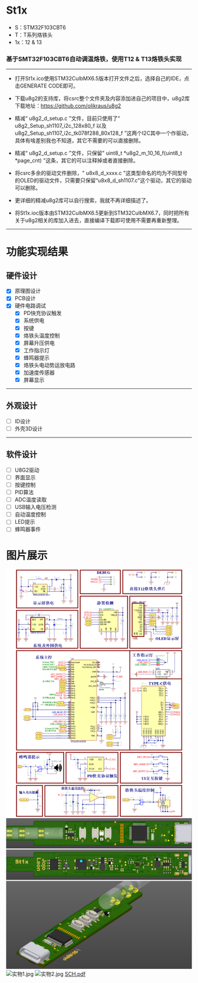 # St1x
 - S：STM32F103CBT6
 - T：T系列烙铁头
 - 1x：12 & 13
### 基于SMT32F103CBT6自动调温烙铁，使用T12 & T13烙铁头实现
***
- 打开St1x.ico使用STM32CulbMX6.5版本打开文件之后，选择自己的IDE，点击GENERATE CODE即可。

- 下载u8g2的支持库，将csrc整个文件夹及内容添加进自己的项目中，u8g2库下载地址：https://github.com/olikraus/u8g2

- 精减“ u8g2_d_setup.c ”文件，目前只使用了“ u8g2_Setup_sh1107_i2c_128x80_f 以及 u8g2_Setup_sh1107_i2c_tk078f288_80x128_f ”这两个I2C其中一个作驱动，具体有啥差别我也不知道，其它不需要的可以直接删除。

- 精减“ u8g2_d_setup.c ”文件，只保留" uint8_t *u8g2_m_10_16_f(uint8_t *page_cnt) "这条，其它的可以注释掉或者直接删除。

- 将csrc多余的驱动文件删除，" u8x8_d_xxxx.c "这类型命名的均为不同型号的OLED的驱动文件，只需要只保留“u8x8_d_sh1107.c"这个驱动，其它的驱动可以删除。

- 更详细的精减u8g2库可以自行搜索，我就不再详细描述了。

- 将St1x.ioc版本由STM32CulbMX6.5更新到STM32CulbMX6.7，同时把所有关于u8g2相关的库加入进去，直接编译下载即可使用不需要再重新整理。
***
# 功能实现结果
## 硬件设计
  - [x] 原理图设计
  - [X] PCB设计
  - [x] 硬件电路调试
    - [X] PD快充协议触发
    - [x] 系统供电
    - [X] 按键
    - [X] 烙铁头温度控制
    - [X] 屏幕升压供电
    - [X] 工作指示灯
    - [x] 蜂鸣器提示
    - [x] 烙铁头电动势运放电路
    - [x] 加速度传感器
    - [x] 屏幕显示
***
## 外观设计
- [ ] ID设计
- [ ] 外壳3D设计
***
## 软件设计
- [ ] U8G2驱动
- [ ] 界面显示
- [ ] 按键控制
- [ ] PID算法
- [ ] ADC温度读取
- [ ] USB输入电压检测
- [ ] 自动温度控制
- [ ] LED提示
- [ ] 蜂鸣器事件

# 图片展示
![SCH.png](Hardware%2FImage%2FSCH.png)
![St1x_TOP.png](Hardware%2FImage%2FSt1x_TOP.png)
![St1x_BOT.png](Hardware%2FImage%2FSt1x_BOT.png)
![St1x_MB.png](Hardware%2FImage%2FSt1x_MB.png)
![实物1.jpg](Hardware%2FImage%2F%CA%B5%CE%EF1.jpg)
![实物2.jpg](Hardware%2FImage%2F%CA%B5%CE%EF2.jpg)
[SCH.pdf](Hardware%2FSCH.pdf)